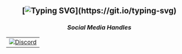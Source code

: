 <h2 align="center">

[![Typing SVG](https://readme-typing-svg.herokuapp.com?font=Fira+Code&pause=1000&color=F7F7F7&center=true&random=false&width=435&lines=Hey+im+actavis!;I+know+python%2C+js%2C+HTML%2C+and+more!)](https://git.io/typing-svg)

</h2>

<h3 align='center'><i>Social Media Handles</i></h3>
<p align='center'>

<table width="auto" align='center'>
<tr>
    <td align='center' width="auto">
        <a href="https://discord.com/users/1139759987166560346"><img src="https://lanyard-profile-readme.vercel.app/api/1139759987166560346?theme=dark&bg=00000000&animated=true&hideDiscrim=false&borderRadius=30px&idleMessage=Probably%20doing%20something%20else..." alt="Discord"></a>
    </td>
</tr>
</table>
